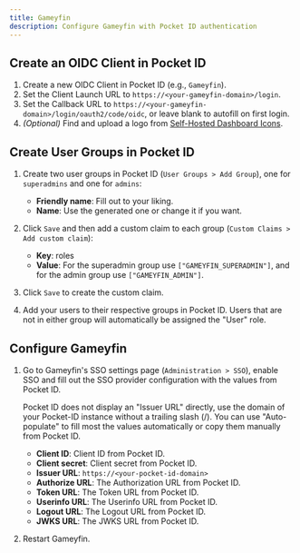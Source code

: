```yaml
---
title: Gameyfin
description: Configure Gameyfin with Pocket ID authentication
---
```


## Create an OIDC Client in Pocket ID

1. Create a new OIDC Client in Pocket ID (e.g., `Gameyfin`).
2. Set the Client Launch URL to `https://<your-gameyfin-domain>/login`.
3. Set the Callback URL to `https://<your-gameyfin-domain>/login/oauth2/code/oidc`, or leave blank to autofill on first login.
4. _(Optional)_ Find and upload a logo from [Self-Hosted Dashboard Icons](https://selfh.st/icons).

## Create User Groups in Pocket ID

1. Create two user groups in Pocket ID (`User Groups > Add Group`), one for `superadmins` and one for `admins`:

   - **Friendly name**: Fill out to your liking.
   - **Name**: Use the generated one or change it if you want.

2. Click `Save` and then add a custom claim to each group (`Custom Claims > Add custom claim`):

   - **Key**: roles
   - **Value**: For the superadmin group use `["GAMEYFIN_SUPERADMIN"]`, and for the admin group use `["GAMEYFIN_ADMIN"]`.

3. Click `Save` to create the custom claim.
4. Add your users to their respective groups in Pocket ID. Users that are not in either group will automatically be assigned the "User" role.

## Configure Gameyfin

1. Go to Gameyfin's SSO settings page (`Administration > SSO`), enable SSO and fill out the SSO provider configuration with the values from Pocket ID.

   Pocket ID does not display an "Issuer URL" directly, use the domain of your Pocket-ID instance without a trailing slash (/).
   You can use "Auto-populate" to fill most the values automatically or copy them manually from Pocket ID.

   - **Client ID**: Client ID from Pocket ID.
   - **Client secret**: Client secret from Pocket ID.
   - **Issuer URL**: `https://<your-pocket-id-domain>`
   - **Authorize URL**: The Authorization URL from Pocket ID.
   - **Token URL**: The Token URL from Pocket ID.
   - **Userinfo URL**: The Userinfo URL from Pocket ID.
   - **Logout URL**: The Logout URL from Pocket ID.
   - **JWKS URL**: The JWKS URL from Pocket ID.

2. Restart Gameyfin.
